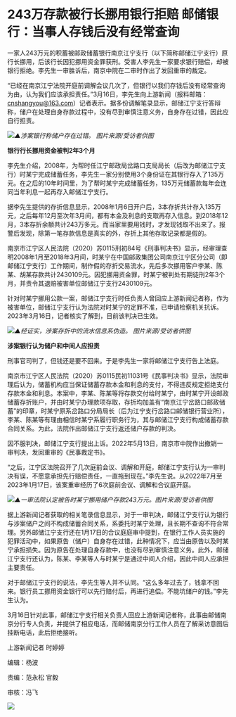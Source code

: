 # 243万存款被行长挪用银行拒赔 邮储银行：当事人存钱后没有经常查询

一家人243万元的积蓄被邮政储蓄银行南京江宁支行（以下简称邮储江宁支行）原行长挪用，后该行长因犯挪用资金罪获刑。受害人李先生一家要求银行赔偿，却被银行拒绝。李先生一审胜诉后，南京中院在二审时作出了发回重审的裁定。

“已经在南京江宁法院开庭前调解会议几次了，但银行以我们存钱后没有经常查询为由，认为我们应该承担责任。”3月16日，李先生向上游新闻（报料邮箱：cnshangyou@163.com）记者表示。据多份调解笔录显示，邮储江宁支行答辩称，储户在处理自身存款过程中，没有尽到审慎注意义务，自身存在过错，因此应自行担责。

![](https://inews.gtimg.com/om_bt/OtHyBeRGJXze3tggS4po2z4Lq_2naqaABlyWUka424dr4AA/1000)_▲涉案银行称储户存在过错。
图片来源/受访者供图_

**银行行长挪用资金被判2年3个月**

李先生介绍，2008年，为帮时任江宁邮政局岔路口支局局长（后改为邮储江宁支行）时某宁完成储蓄任务，李先生一家分别使用3个身份证在其银行存入了135万元。在之后的10年时间里，为了帮时某宁完成储蓄任务，135万元储蓄款每年会连同当年利息一起再存入邮储江宁支行。

据李先生提供的存折信息显示，2008年1月6日开户后，3本存折共计存入135万元，之后每年12月至次年3月间，都有本金及利息的支取再存入信息。到2018年12月，3本存折余额共计243万多元。而当家里要用钱时，才发现钱取不出来了。报警后发现，除第一笔存款信息是真实的外，存折上其他存取记录都是假的。

南京市江宁区人民法院（2020）苏0115刑初84号《刑事判决书》显示，经审理查明2008年1月至2018年3月间，时某宁在中国邮政集团公司南京江宁区分公司（即邮储江宁支行）工作期间，制作假的存折交易流水，先后多次挪用客户李某、陈某、胡某存款共计2430109元。因犯挪用资金罪，时某宁被判处有期徒刑2年3个月，并责令其退赔被害单位邮储江宁支行2430109元。

针对时某宁挪用公款一案，邮储江宁支行时任负责人曾回应上游新闻记者称，作为被害单位，邮储江宁支行认为法院对时某宁的定罪不准，已申请检察机关抗诉。2023年3月16日，记者核实了解到，目前该判决已生效。

![](https://inews.gtimg.com/om_bt/O-rYpVqRM8Q3rh5y7AOlFo7k_hMKZazLMeielc_FuHxooAA/1000)_▲经证实，涉案存折中的流水信息系伪造。
图片来源/受访者供图_

**涉案银行认为储户和中间人应担责**

刑事官司判了，但钱还是要不回来。于是李先生一家将邮储江宁支行告上法庭。

南京市江宁区人民法院（2020）苏0115民初11031号《民事判决书》显示，法院审理后认为，储蓄机构应当保证储蓄存款本金和利息的支付，不得违反规定拒绝支付存款本金和利息。本案中，李某、陈某等将存款交付给时某宁，由时某宁开设邮政储蓄存折账户，并由时某宁办理款项存取，存折均加盖有“南京江宁岔路口邮政储蓄”的印章，时某宁原系岔路口分局局长（后为江宁支行岔路口邮储银行营业所），李某、陈某等有理由相信时某宁系履行职务行为，其与邮储江宁支行构成储蓄存款合同关系。为此，法院作出邮储江宁支行返还储户存款的判决。

因不服判决，邮储江宁支行提出上诉。2022年5月13日，南京市中院作出撤销一审判决，发回重审的《民事裁定书》。

“之后，江宁区法院召开了几次庭前会议、调解和开庭，邮储江宁支行认为一审判决有误，不愿意承担先行赔偿责任，一直拖到现在。”李先生说。从2022年7月至2023年1月17日，该案重审经历了6次庭前会议、调解和合议庭开庭。

![](https://inews.gtimg.com/om_bt/OyZ_gDRtifEEgHP-6WFwZw3VWCP2mTeYO5b0IF11Q0owMAA/1000)_▲一审法院认定被告时某宁挪用储户存款243万元。图片来源/受访者供图_

据上游新闻记者获取的相关笔录信息显示，对于一审判决，邮储江宁支行认为银行与涉案储户之间不构成储蓄合同关系，系委托时某宁处理，且长期不查询不符合常理。另外邮储江宁支行还在1月17日的合议庭庭审中提到，在银行工作人员实施的犯罪活动中，如果原告（储户）自身存在过错，此种情况下，应当由原告以及时某宁承担损失。因为原告在处理自身存款中，也没有尽到审慎注意义务。此外，邮储江宁支行还认为，陈某、李某等人与时某宁是通过中间人介绍，因此中间人应承担主要责任。

对于邮储江宁支行的说法，李先生等人并不认同。“这么多年过去了，钱拿不回来。银行员工挪用资金银行可以先行赔付后，再进行追偿。不能坑储户的钱。”李先生认为。

3月16日针对此事，邮储江宁支行相关负责人回应上游新闻记者称，此事由邮储南京分行专人负责，并提供了相应电话，而邮储南京分行工作人员在了解采访意图后挂断电话，此后拒绝接听。

上游新闻记者 时婷婷

编辑：杨波

责编：范永松 官毅

审核：冯飞

![](https://inews.gtimg.com/om_bt/OlU_R7xHcectu7UltJHdBPh1dI2P8wGUnP6Js6Yt9nkEAAA/1000)

